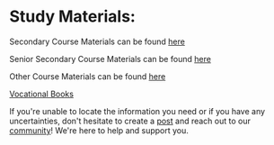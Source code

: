 # Study Materials:
Secondary Course Materials can be found [here](https://nios.ac.in/online-course-material/secondary-courses.aspx)

Senior Secondary Course Materials can be found [here](https://nios.ac.in/online-course-material/sr-secondary-courses.aspx)

Other Course Materials can be found [here](https://nios.ac.in/online-course-material/)
 
[Vocational Books](https://drive.google.com/drive/folders/10yjMKD5XLDjPqNbYba6V1nL-EvabkRTi)

If you're unable to locate the information you need or if you have any uncertainties, don't hesitate to create a [post](https://www.reddit.com/r/NIOS_Students/submit) and reach out to our [community](Get_Help)! We're here to help and support you.